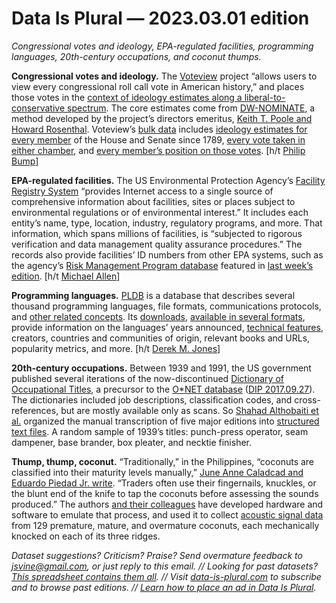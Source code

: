Data Is Plural — 2023.03.01 edition
===================================

*Congressional votes and ideology, EPA-regulated facilities, programming languages, 20th-century occupations, and coconut thumps.*


__Congressional votes and ideology.__ The [Voteview](https://voteview.com/) project “allows users to view every congressional roll call vote in American history,” and places those votes in the [context of ideology estimates along a liberal-to-conservative spectrum](https://voteview.com/about). The core estimates come from [DW-NOMINATE](https://en.wikipedia.org/wiki/NOMINATE_\(scaling_method\)), a method developed by the project’s directors emeritus, [Keith T. Poole and Howard Rosenthal](https://authors.library.caltech.edu/83232/). Voteview’s [bulk data](https://voteview.com/data) includes [ideology estimates for every member](https://voteview.com/articles/data_help_members) of the House and Senate since 1789, [every vote taken in either chamber](https://voteview.com/articles/data_help_rollcalls), and [every member’s position on those votes](https://voteview.com/articles/data_help_votes). [h/t [Philip Bump](https://s2.washingtonpost.com/camp-rw/?s=63f0e8661b79c61f879a5b01)]


__EPA-regulated facilities.__ The US Environmental Protection Agency’s [Facility Registry System](https://www.epa.gov/frs) “provides Internet access to a single source of comprehensive information about facilities, sites or places subject to environmental regulations or of environmental interest.” It includes each entity’s name, type, location, industry, regulatory programs, and more. That information, which spans millions of facilities, is “subjected to rigorous verification and data management quality assurance procedures.” The records also provide facilities’ ID numbers from other EPA systems, such as the agency’s [Risk Management Program database](https://www.data-liberation-project.org/datasets/epa-risk-management-program-database/) featured in [last week’s edition](https://www.data-is-plural.com/archive/2023-02-22-edition/). [h/t [Michael Allen](https://carts.lsu.edu/about/staff/1)]


__Programming languages.__ [PLDB](https://pldb.com/) is a database that describes several thousand programming languages, file formats, communications protocols, and [other related concepts](https://pldb.com/pages/about.html). Its [downloads](https://pldb.com/docs/csv.html), [available in several formats](https://github.com/breck7/pldb), provide information on the languages’ years announced, [technical features](https://pldb.com/lists/features.html), creators, countries and communities of origin, relevant books and URLs, popularity metrics, and more. [h/t [Derek M. Jones](http://knosof.co.uk/ESEUR/)]


__20th-century occupations.__ Between 1939 and 1991, the US government published several iterations of the now-discontinued [Dictionary of Occupational Titles](https://www.oalj.dol.gov/PUBLIC/DOT/REFERENCES/DOTINTRO.HTM), a precursor to the [O*NET database](https://www.onetcenter.org/database.html) ([DIP 2017.09.27](https://www.data-is-plural.com/archive/2017-09-27-edition/)). The dictionaries included job descriptions, classification codes, and cross-references, but are mostly available only as scans.  So [Shahad Althobaiti et al.](https://arxiv.org/abs/2204.07073) organized the manual transcription of five major editions into [structured text files](https://dataverse.harvard.edu/dataset.xhtml?persistentId=doi:10.7910/DVN/DQW8IP). A random sample of 1939’s titles: punch-press operator, seam dampener, base brander, box pleater, and necktie finisher.


__Thump, thump, coconut.__ “Traditionally,” in the Philippines, “coconuts are classified into their maturity levels manually,” [June Anne Caladcad and Eduardo Piedad Jr. write](https://www.sciencedirect.com/science/article/pii/S2352340923000549). “Traders often use their fingernails, knuckles, or the blunt end of the knife to tap the coconuts before assessing the sounds produced.” The authors [and their colleagues](https://www.sciencedirect.com/science/article/abs/pii/S0168169919324767) have developed hardware and software to emulate that process, and used it to collect [acoustic signal data](https://data.mendeley.com/datasets/hxh8kd3snj) from 129 premature, mature, and overmature coconuts, each mechanically knocked on each of its three ridges.


*Dataset suggestions? Criticism? Praise? Send overmature feedback to jsvine@gmail.com, or just reply to this email. // Looking for past datasets? [This spreadsheet contains them all](https://docs.google.com/spreadsheets/d/1wZhPLMCHKJvwOkP4juclhjFgqIY8fQFMemwKL2c64vk/edit#gid=0). // Visit [data-is-plural.com](https://www.data-is-plural.com) to subscribe and to browse past editions. // [Learn how to place an ad in Data Is Plural](https://docs.google.com/document/d/e/2PACX-1vSP5xYrhqEvoGTi2aFzrsYQXadG8Gv0Y6YGWjib1e4qcXG45Sq5TSvngvh342DdcAEyEDIVd5V3RYcc/pub).*
